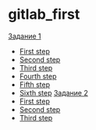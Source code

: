 # gitlab_first


<ins>Задание 1</ins>
* [First step](image/project_runners_1.png)
* [Second step](image/registration_token_2.png)
* [Third step](image/download_install_3.png)
* [Fourth step](image/runner_registration_4.png)
* [Fifth step](image/docker_ps_runner_5.png)
* [Sixth step](image/runner_run_6.png)
<ins>Задание 2</ins>
* [First step](image/2.0_gitlab_ci.png)
* [Second step](image/2.1_commit.png)
* [Third step](image/2.2_pipeline.jpg)

